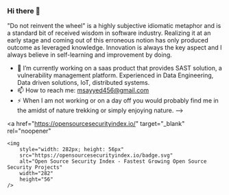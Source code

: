 ### Hi there 👋

"Do not reinvent the wheel" is a highly subjective idiomatic metaphor and is a standard bit of received wisdom in software industry. Realizing it at an early stage and coming out of this erroneous notion has only produced outcome as leveraged knowledge. Innovation is always the key aspect and I always believe in self-learning and improvement by doing.

- 🔭 I’m currently working on a saas product that provides SAST solution, a vulnerability management platform.
     Experienced in Data Engineering, Data driven solutions, IoT, distributed systems.
- 📫 How to reach me: msayyed456@gmail.com
- ⚡ When I am not working or on a day off you would probably find me in the amidst of nature trekking or simply enjoying nature. 
-->

<a
    href="https://opensourcesecurityindex.io/"
    target="_blank"
    rel="noopener"
>
    <img
        style="width: 282px; height: 56px"
        src="https://opensourcesecurityindex.io/badge.svg"
        alt="Open Source Security Index - Fastest Growing Open Source Security Projects"
        width="282"
        height="56"
    />
</a>
